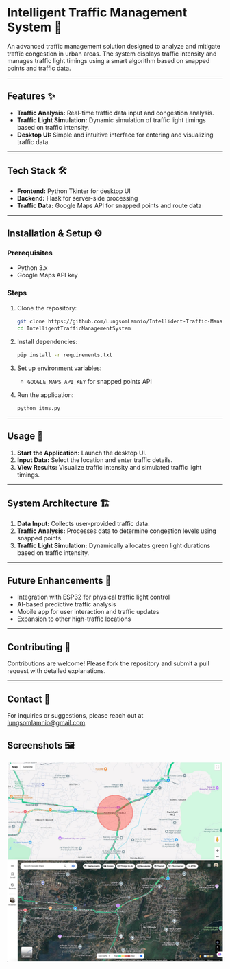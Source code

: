 # Intelligent Traffic Management System 🚦

An advanced traffic management solution designed to analyze and mitigate traffic congestion in urban areas. The system displays traffic intensity and manages traffic light timings using a smart algorithm based on snapped points and traffic data.

---

## Features ✨

- **Traffic Analysis:** Real-time traffic data input and congestion analysis.
- **Traffic Light Simulation:** Dynamic simulation of traffic light timings based on traffic intensity.
- **Desktop UI:** Simple and intuitive interface for entering and visualizing traffic data.

---

## Tech Stack 🛠

- **Frontend:** Python Tkinter for desktop UI
- **Backend:** Flask for server-side processing
- **Traffic Data:** Google Maps API for snapped points and route data

---

## Installation & Setup ⚙️

### Prerequisites

- Python 3.x
- Google Maps API key

### Steps

1. Clone the repository:
   ```bash
   git clone https://github.com/LungsomLamnio/Intellident-Traffic-Managemetn-System.git
   cd IntelligentTrafficManagementSystem
   ```
2. Install dependencies:
   ```bash
   pip install -r requirements.txt
   ```
3. Set up environment variables:

   - `GOOGLE_MAPS_API_KEY` for snapped points API

4. Run the application:
   ```bash
   python itms.py
   ```

---

## Usage 🚗

1. **Start the Application:** Launch the desktop UI.
2. **Input Data:** Select the location and enter traffic details.
3. **View Results:** Visualize traffic intensity and simulated traffic light timings.

---

## System Architecture 🏗️

1. **Data Input:** Collects user-provided traffic data.
2. **Traffic Analysis:** Processes data to determine congestion levels using snapped points.
3. **Traffic Light Simulation:** Dynamically allocates green light durations based on traffic intensity.

---

## Future Enhancements 🚀

- Integration with ESP32 for physical traffic light control
- AI-based predictive traffic analysis
- Mobile app for user interaction and traffic updates
- Expansion to other high-traffic locations

---

## Contributing 🤝

Contributions are welcome! Please fork the repository and submit a pull request with detailed explanations.

---

## Contact 📧

For inquiries or suggestions, please reach out at lungsomlamnio@gmail.com.

## Screenshots 🖼️

![map with range](./map-image-1.jpeg)
![map without range](./map-image-2.jpeg)
